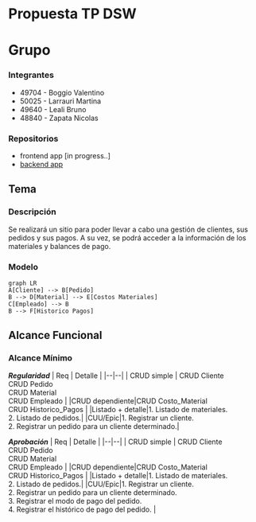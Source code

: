 # Propuesta TP DSW

# Grupo
### Integrantes
* 49704 - Boggio Valentino
* 50025 - Larrauri Martina
* 49640 - Leali Bruno
* 48840 - Zapata Nicolas

### Repositorios
* frontend app [in progress..]
* [backend app](https://github.com/valentttino/backend-tp-dsw-2024)
## Tema
### Descripción
Se realizará un sitio para poder llevar a cabo una gestión de clientes, sus pedidos y sus pagos. A su vez, se podrá acceder a la información de los materiales y balances de pago.
### Modelo
```mermaid
graph LR
A[Cliente] --> B[Pedido]
B --> D[Material] --> E[Costos Materiales]
C[Empleado] --> B
B --> F[Historico Pagos]
```
## Alcance Funcional
### Alcance Mínimo
***Regularidad***
| Req | Detalle |
|--|--|
| CRUD simple | CRUD Cliente <br> CRUD Pedido <br> CRUD Material <br> CRUD Empleado |
|CRUD dependiente|CRUD Costo_Material <br> CRUD Historico_Pagos |
|Listado + detalle|1. Listado de materiales. <br> 2. Listado de pedidos.|
|CUU/Epic|1. Registrar un cliente. <br> 2. Registrar un pedido para un cliente determinado.|

***Aprobación***
| Req | Detalle |
|--|--|
| CRUD simple | CRUD Cliente <br> CRUD Pedido <br> CRUD Material <br> CRUD Empleado |
|CRUD dependiente|CRUD Costo_Material <br> CRUD Historico_Pagos |
|Listado + detalle|1. Listado de materiales. <br> 2. Listado de pedidos.|
|CUU/Epic|1. Registrar un cliente. <br> 2. Registrar un pedido para un cliente determinado. <br> 3. Registrar el modo de pago del pedido. <br> 4. Registrar el histórico de pago del pedido. |


